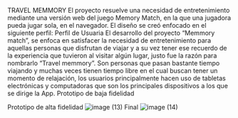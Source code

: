 TRAVEL MEMMORY
El proyecto resuelve una necesidad de entretenimiento mediante una versión web del juego Memory Match, en la que una jugadora pueda jugar sola, en el navegador.
El diseño se creó enfocado en el siguiente perfil:
Perfil de Usuaria
El desarrollo del proyecto “Memmory match”, se enfoca en satisfacer la necesidad de entretenimiento para aquellas personas que disfrutan de viajar y a su vez tener ese recuerdo de la experiencia que tuvieron al visitar algún lugar, justo fue la razón para nombrarlo “Travel memmory”.
Son personas que pasan bastante tiempo viajando y muchas veces tienen tiempo libre en el cual buscan tener un momento de relajación, los usuarios principalmente hacen uso de tabletas electrónicas y computadoras que son los principales dispositivos a los que se dirige la App.
Prototipo de baja fidelidad

Prototipo de alta fidelidad 
![image (13)](https://user-images.githubusercontent.com/86276089/134969768-03f408a8-af8c-4a2f-92e8-01d8dd08af2b.png)
Final
![image (14)](https://user-images.githubusercontent.com/86276089/134969780-0292f629-70ea-43ac-b88f-e245bb8d7e44.png)
